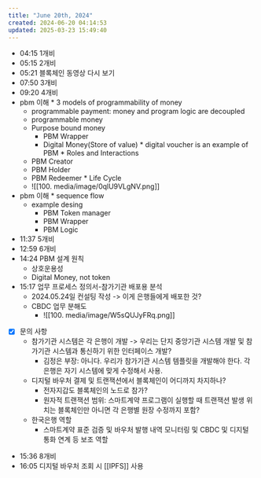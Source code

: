 ```yaml
---
title: "June 20th, 2024"
created: 2024-06-20 04:14:53
updated: 2025-03-23 15:49:40
---
```

  * 04:15 1개비
  * 05:15 2개비
  * 05:21 블록체인 동영상 다시 보기
  * 07:50 3개비
  * 09:20 4개비
  *  pbm 이해
    * 3 models of programmability of money
      * programmable payment: money and program logic are decoupled
      * programmable money
      * Purpose bound money
        * PBM Wrapper
        * Digital Money(Store of value)
    * digital voucher is an example of PBM
    * Roles and Interactions
      * PBM Creator
      * PBM Holder
      * PBM Redeemer
    * Life Cycle
      * ![[100. media/image/0qlU9VLgNV.png]]
  *  pbm 이해
    * sequence flow
      * example desing
        * PBM Token manager
        * PBM Wrapper
        * PBM Logic
  * 11:37 5개비
  * 12:59 6개비
  * 14:24 PBM 설계 원칙
    * 상호운용성
    * Digital Money, not token
  * 15:17 업무 프로세스 정의서-참가기관 배포용 분석
    * 2024.05.24일 컨설팅 작성 -> 이게 은행들에게 배포한 것?
    * CBDC 업무 분해도
      * ![[100. media/image/W5sQUJyFRq.png]]
  * [x] 문의 사항
    * 참가기관 시스템은 각 은행이 개발 -> 우리는 단지 중앙기관 시스템 개발 및 참가기관 시스템과 통신하기 위한 인터페이스 개발?
      * 김정은 부장: 아니다. 우리가 참가기관 시스템 템플릿을 개발해야 한다. 각 은행은 자기 시스템에 맞게 수정해서 사용.
    * 디지털 바우처 결제 및 트랜잭션에서 블록체인이 어디까지 차지하나? 
      * 전자지갑도 블록체인의 노드로 참가?
      * 원자적 트랜잭션 범위: 스마트계약 프로그램이 실행할 때 트랜잭션 발생 위치는 블록체인만 아니면 각 은행별 원장 수정까지 포함?
    * 한국은행 역할
      * 스마트계약 표준 검증 및 바우처 발행 내역 모니터링 및 CBDC 및 디지털 통화 연계 등 보조 역할
  * 15:36 8개비
  * 16:05 디지털 바우처 조회 시 [[IPFS]] 사용
